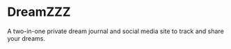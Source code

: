 # DreamZZZ
A two-in-one private dream journal and social media site to track and share your dreams.
